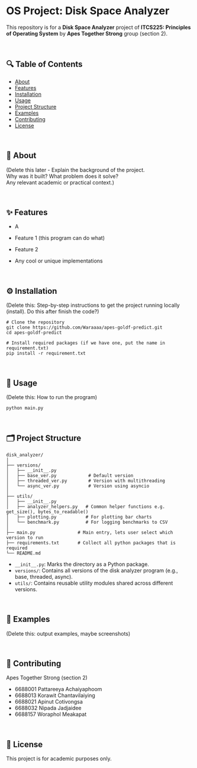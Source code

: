 # OS Project: Disk Space Analyzer

This repository is for a **Disk Space Analyzer** project of **ITCS225: Principles of Operating System** by **Apes Together Strong** group (section 2).

<br>

## 🔍 Table of Contents

- [About](#about)
- [Features](#features)
- [Installation](#installation)
- [Usage](#usage)
- [Project Structure](#project-structure)
- [Examples](#examples)
- [Contributing](#contributing)
- [License](#license)

<br>

## 📖 About



(Delete this later - Explain the background of the project.  
Why was it built? What problem does it solve?  
Any relevant academic or practical context.)

<br>

## ✨ Features

- A

- Feature 1 (this program can do what)
- Feature 2
- Any cool or unique implementations

<br>

## ⚙️ Installation

(Delete this: 
Step-by-step instructions to get the project running locally (install).
Do this after finish the code?)

```Installation
# Clone the repository
git clone https://github.com/Waraaaa/apes-goldf-predict.git
cd apes-goldf-predict

# Install required packages (if we have one, put the name in requirement.txt)
pip install -r requirement.txt
```

<br>

## 🚀 Usage

(Delete this: How to run the program)

```
python main.py
```

<br>

## 🗂️ Project Structure

```Structure
disk_analyzer/
│
├── versions/              
│   ├── __init__.py
│   ├── base_ver.py            # Default version
│   ├── threaded_ver.py        # Version with multithreading
│   └── async_ver.py           # Version using asyncio
│
├── utils/
│   ├── __init__.py
│   ├── analyzer_helpers.py   # Common helper functions e.g. get_size(), bytes_to_readable()
│   ├── plotting.py           # For plotting bar charts
│   └── benchmark.py          # For logging benchmarks to CSV
│
├── main.py                # Main entry, lets user select which version to run
├── requirements.txt       # Collect all python packages that is required
└── README.md
```
- `__init__.py`: Marks the directory as a Python package.
- `versions/`: Contains all versions of the disk analyzer program (e.g., base, threaded, async).
- `utils/`: Contains reusable utility modules shared across different versions.

<br>

## 🧪 Examples

(Delete this: output examples, maybe screenshots)

<br>

## 🤝 Contributing

Apes Together Strong (section 2)
- 6688001 Pattareeya Achaiyaphoom
- 6688013 Korawit Chantavilaiying
- 6688021 Apinut Cotivongsa
- 6688032 Nipada Jadjaidee
- 6688157 Woraphol Meakapat

<br>

## 📄 License

This project is for academic purposes only.


